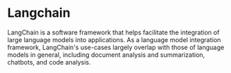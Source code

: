 # Langchain

LangChain is a software framework that helps facilitate the integration of large language models into applications. As a language model integration framework, LangChain's use-cases largely overlap with those of language models in general, including document analysis and summarization, chatbots, and code analysis.